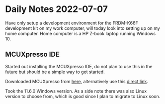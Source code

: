 # Daily Notes 2022-07-07

Have only setup a development environment for the FRDM-K66F development kit on my work computer, will today look into setting up on my home computer. Home computer is a HP Z-book laptop running Windows 10.

## MCUXpresso IDE

Started out installing the MCUXpresso IDE, do not plan to use this in the future but should be a simple way to get started.

Downloaded MCUXpresso from [here](https://www.nxp.com/design/software/development-software/mcuxpresso-software-and-tools-/mcuxpresso-integrated-development-environment-ide:MCUXpresso-IDE?#design-resources), alternatively use this [direct link](https://www.nxp.com/webapp/swlicensing/sso/downloadSoftware.sp?catid=MCUXPRESSO).

Took the 11.6.0 Windows version. As a side note there was also Linux version to choose from, which is good since I plan to migrate to Linux soon.
